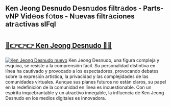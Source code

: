 ## Ken Jeong Desnudo D𝚎sn𝚞dos filtr𝚊dos - Parts-vNP Vid𝚎os f𝚘tos - N𝚞evas filtr𝚊ciones atr𝚊ctivas slFqI

# <h2><a href="http://mb0keqr.tromn.icu/?c=Ken+Jeong+Desnudo">🔗👉👉👉 Ken Jeong Desnudo 🔗🔗</a></h2>

[![Ken Jeong Desnudo nuevo](https://i.imgur.com/pEAQMta.gif)](http://mb0keqr.tromn.icu/?c=Ken+Jeong+Desnudo)
Ken Jeong Desnudo, una figura compleja y esquiva, se resiste a la comprensión fácil. Su personalidad distintiva en línea ha cautivado y provocado a los espectadores, provocando debates sobre la expresión artística, la privacidad y las complejidades de las comunidades virtuales. Aunque sus planes futuros no están claros, su papel en la redefinición de la comunidad en línea es incuestionable. Con un espíritu inquebrantable y un atractivo innegable, la influencia de Ken Jeong Desnudo en los medios digitales es innovadora.
